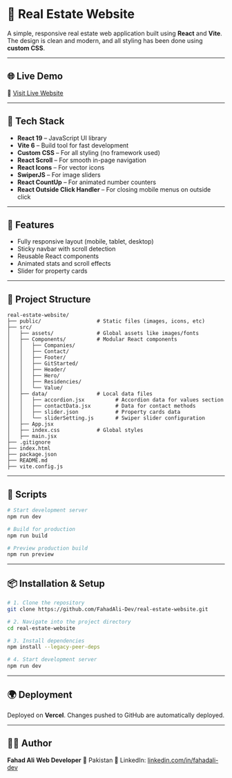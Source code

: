 # 🏡 Real Estate Website

A simple, responsive real estate web application built using **React** and **Vite**. The design is clean and modern, and all styling has been done using **custom CSS**.

---

## 🌐 Live Demo

🔗 [Visit Live Website](https://real-estate-website-sb9l.vercel.app)

---

## 🚀 Tech Stack

- **React 19** – JavaScript UI library
- **Vite 6** – Build tool for fast development
- **Custom CSS** – For all styling (no framework used)
- **React Scroll** – For smooth in-page navigation
- **React Icons** – For vector icons
- **SwiperJS** – For image sliders
- **React CountUp** – For animated number counters
- **React Outside Click Handler** – For closing mobile menus on outside click

---

## 🎯 Features

- Fully responsive layout (mobile, tablet, desktop)
- Sticky navbar with scroll detection
- Reusable React components
- Animated stats and scroll effects
- Slider for property cards

---

## 📁 Project Structure

```
real-estate-website/
├── public/                  # Static files (images, icons, etc)
├── src/
│   ├── assets/              # Global assets like images/fonts
│   ├── Components/          # Modular React components
│   │   ├── Companies/
│   │   ├── Contact/
│   │   ├── Footer/
│   │   ├── GitStarted/
│   │   ├── Header/
│   │   ├── Hero/
│   │   ├── Residencies/
│   │   └── Value/
│   ├── data/                # Local data files
│   │   ├── accordion.jsx          # Accordion data for values section
│   │   ├── contactData.jsx        # Data for contact methods
│   │   ├── slider.json            # Property cards data
│   │   └── sliderSetting.js       # Swiper slider configuration
│   ├── App.jsx
│   ├── index.css            # Global styles
│   ├── main.jsx
├── .gitignore
├── index.html
├── package.json
├── README.md
├── vite.config.js
```

---

## 🧪 Scripts

```bash
# Start development server
npm run dev

# Build for production
npm run build

# Preview production build
npm run preview
```

---

## 📦 Installation & Setup

```bash
# 1. Clone the repository
git clone https://github.com/FahadAli-Dev/real-estate-website.git

# 2. Navigate into the project directory
cd real-estate-website

# 3. Install dependencies
npm install --legacy-peer-deps

# 4. Start development server
npm run dev
```

---

## 🌍 Deployment

Deployed on **Vercel**. Changes pushed to GitHub are automatically deployed.

---

## 👨‍💻 Author

**Fahad Ali**
**Web Developer**
📍 Pakistan
🔗 LinkedIn: [linkedin.com/in/fahadali-dev](https://www.linkedin.com/in/fahad-ali-759700369/)

